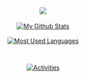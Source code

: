 <h1 align="center"><a href="https://github.com/Dilasnaofficical"><img src="https://readme-typing-svg.herokuapp.com?font=calibri&color=2494F7&size=40&center=true&lines=Hello+I'm+Dilasna+officical"></a></h1>





<div align="center"><a href="https://github.com/Dilasnaofficical">
<img src="https://github-readme-stats.vercel.app/api?username=Dilasnaofficical&include_all_commits=true&count_private=true&show_icons=true&line_height=20&title_color=98edc4&icon_color=105bde&text_color=D3D3D3&bg_color=0,000000,040354" alt="My Github Stats"></a>
</div><br/>

<div align="center">
<a href="https://github.com/Dilasnaofficical"><img src="https://github-readme-stats.vercel.app/api/top-langs/?username=Dilasnaofficical&bg_color=0%2C000000%2C040354&text_color=D3D3D3&icon_color=105bde&line_height=20&title_color=98edc4&layout=compact" alt="Most Used Languages"></a>
</div>

<br/><div align="center">
<a href="https://github.com/Dilasnaofficical"><img src="https://metrics.lecoq.io/tinurad?template=Dilasnaofficical&repositories.forks=true&languages=1&languages.colors=github&languages.threshold=0%25&config.timezone=Asia%2FSemarang" alt="Activities"></a>
</div>
